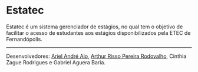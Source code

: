 # Estatec
Estatec é um sistema gerenciador de estágios, no qual tem o objetivo de facilitar o acesso de estudantes aos estágios disponibilizados pela ETEC de Fernandópolis.
<hr>
Desenvolvedores: <a href="https://github.com/ArielAio">Ariel André Aio</a>, <a href="https://github.com/arthurrpr">Arthur Risso Pereira Rodovalho</a>,
Cinthia Zague Rodrigues e Gabriel Aguera Baria.
